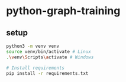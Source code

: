 # python-graph-training

## setup

```bash
python3 -m venv venv
source venv/bin/activate # Linux
.\venv\Scripts\activate # Windows

# Install requirements
pip install -r requirements.txt
```

